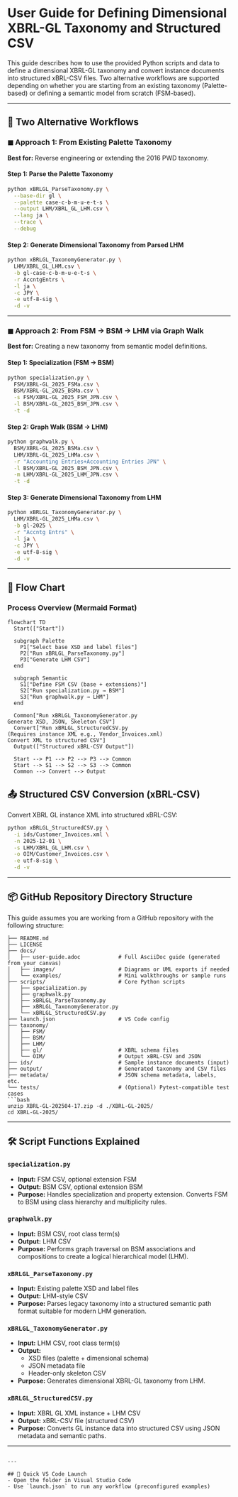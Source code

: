 # User Guide for Defining Dimensional XBRL-GL Taxonomy and Structured CSV

This guide describes how to use the provided Python scripts and data to define a dimensional XBRL-GL taxonomy and convert instance documents into structured xBRL-CSV files. Two alternative workflows are supported depending on whether you are starting from an existing taxonomy (Palette-based) or defining a semantic model from scratch (FSM-based).

---

## 🔁 Two Alternative Workflows

### ◼ Approach 1: From Existing Palette Taxonomy

**Best for:** Reverse engineering or extending the 2016 PWD taxonomy.

#### Step 1: Parse the Palette Taxonomy
```bash
python xBRLGL_ParseTaxonomy.py \
  --base-dir gl \
  --palette case-c-b-m-u-e-t-s \
  --output LHM/XBRL_GL_LHM.csv \
  --lang ja \
  --trace \
  --debug
```

#### Step 2: Generate Dimensional Taxonomy from Parsed LHM
```bash
python xBRLGL_TaxonomyGenerator.py \
  LHM/XBRL_GL_LHM.csv \
  -b gl-case-c-b-m-u-e-t-s \
  -r AccntgEntrs \
  -l ja \
  -c JPY \
  -e utf-8-sig \
  -d -v
```

---

### ◼ Approach 2: From FSM → BSM → LHM via Graph Walk

**Best for:** Creating a new taxonomy from semantic model definitions.

#### Step 1: Specialization (FSM → BSM)
```bash
python specialization.py \
  FSM/XBRL-GL_2025_FSMa.csv \
  BSM/XBRL-GL_2025_BSMa.csv \
  -s FSM/XBRL-GL_2025_FSM_JPN.csv \
  -l BSM/XBRL-GL_2025_BSM_JPN.csv \
  -t -d
```

#### Step 2: Graph Walk (BSM → LHM)
```bash
python graphwalk.py \
  BSM/XBRL-GL_2025_BSMa.csv \
  LHM/XBRL-GL_2025_LHMa.csv \
  -r "Accounting Entries+Accounting Entries JPN" \
  -l BSM/XBRL-GL_2025_BSM_JPN.csv \
  -m LHM/XBRL-GL_2025_LHM_JPN.csv \
  -t -d
```

#### Step 3: Generate Dimensional Taxonomy from LHM
```bash
python xBRLGL_TaxonomyGenerator.py \
  LHM/XBRL-GL_2025_LHMa.csv \
  -b gl-2025 \
  -r "Accntg Entrs" \
  -l ja \
  -c JPY \
  -e utf-8-sig \
  -d -v
```

---

## 🔧 Flow Chart

### Process Overview (Mermaid Format)

```mermaid
flowchart TD
  Start(["Start"])

  subgraph Palette
    P1["Select base XSD and label files"]
    P2["Run xBRLGL_ParseTaxonomy.py"]
    P3["Generate LHM CSV"]
  end

  subgraph Semantic
    S1["Define FSM CSV (base + extensions)"]
    S2["Run specialization.py → BSM"]
    S3["Run graphwalk.py → LHM"]
  end

  Common["Run xBRLGL_TaxonomyGenerator.py
Generate XSD, JSON, Skeleton CSV"]
  Convert["Run xBRLGL_StructuredCSV.py
(Requires instance XML e.g., Vendor_Invoices.xml)
Convert XML to structured CSV"]
  Output(["Structured xBRL-CSV Output"])

  Start --> P1 --> P2 --> P3 --> Common
  Start --> S1 --> S2 --> S3 --> Common
  Common --> Convert --> Output
```

## 📤 Structured CSV Conversion (xBRL-CSV)

Convert XBRL GL instance XML into structured xBRL-CSV:
```bash
python xBRLGL_StructuredCSV.py \
  -i ids/Customer_Invoices.xml \
  -n 2025-12-01 \
  -s LHM/XBRL_GL_LHM.csv \
  -o OIM/Customer_Invoices.csv \
  -e utf-8-sig \
  -d -v
```

---

## 📦 GitHub Repository Directory Structure

This guide assumes you are working from a GitHub repository with the following structure:

```
├── README.md
├── LICENSE
├── docs/
│   ├── user-guide.adoc            # Full AsciiDoc guide (generated from your canvas)
│   ├── images/                    # Diagrams or UML exports if needed
│   └── examples/                  # Mini walkthroughs or sample runs
├── scripts/                       # Core Python scripts
│   ├── specialization.py
│   ├── graphwalk.py
│   ├── xBRLGL_ParseTaxonomy.py
│   ├── xBRLGL_TaxonomyGenerator.py
│   └── xBRLGL_StructuredCSV.py
├── launch.json                    # VS Code config
├── taxonomy/
│   ├── FSM/
│   ├── BSM/
│   ├── LHM/
│   ├── gl/                        # XBRL schema files
│   └── OIM/                       # Output xBRL-CSV and JSON
├── ids/                           # Sample instance documents (input)
├── output/                        # Generated taxonomy and CSV files
├── metadata/                      # JSON schema metadata, labels, etc.
└── tests/                         # (Optional) Pytest-compatible test cases
```bash
unzip XBRL-GL-202504-17.zip -d ./XBRL-GL-2025/
cd XBRL-GL-2025/
```

---

## 🛠 Script Functions Explained

### `specialization.py`
- **Input:** FSM CSV, optional extension FSM
- **Output:** BSM CSV, optional extension BSM
- **Purpose:** Handles specialization and property extension. Converts FSM to BSM using class hierarchy and multiplicity rules.

### `graphwalk.py`
- **Input:** BSM CSV, root class term(s)
- **Output:** LHM CSV
- **Purpose:** Performs graph traversal on BSM associations and compositions to create a logical hierarchical model (LHM).

### `xBRLGL_ParseTaxonomy.py`
- **Input:** Existing palette XSD and label files
- **Output:** LHM-style CSV
- **Purpose:** Parses legacy taxonomy into a structured semantic path format suitable for modern LHM generation.

### `xBRLGL_TaxonomyGenerator.py`
- **Input:** LHM CSV, root class term(s)
- **Output:**
  - XSD files (palette + dimensional schema)
  - JSON metadata file
  - Header-only skeleton CSV
- **Purpose:** Generates dimensional XBRL-GL taxonomy from LHM.

### `xBRLGL_StructuredCSV.py`
- **Input:** XBRL GL XML instance + LHM CSV
- **Output:** xBRL-CSV file (structured CSV)
- **Purpose:** Converts GL instance data into structured CSV using JSON metadata and semantic paths.

---

```

---

## 🚀 Quick VS Code Launch
- Open the folder in Visual Studio Code
- Use `launch.json` to run any workflow (preconfigured examples)
